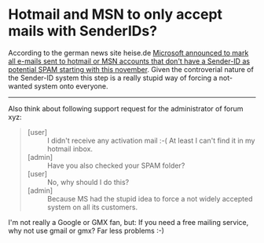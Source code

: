 # Hotmail and MSN to only accept mails with SenderIDs?

According to the german news site heise.de <a href="http://www.heise.de/newsticker/meldung/60961">Microsoft announced to mark all e-mails sent to hotmail or MSN accounts that don't have a Sender-ID as potential SPAM starting with this november</a>. Given the controverial nature of the Sender-ID system this step is a really stupid way of forcing a not-wanted system onto everyone. 

-------------------------------



Also think about following support request for the administrator of forum xyz:

<blockquote><dl>

<dt>[user]</dt><dd>I didn't receive any activation mail :-( At least I can't find it in my hotmail inbox.</dd>



<dt>[admin]</dt><dd> Have you also checked your SPAM folder?</dd>



<dt>[user]</dt><dd> No, why should I do this?</dd>



<dt>[admin]</dt><dd> Because MS had the stupid idea to force a not widely accepted system on all its customers. </dd>

</blockquote>

I'm not really a Google or GMX fan, but: If you need a free mailing service, why not use gmail or gmx? Far less problems :-)